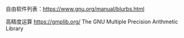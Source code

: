 


自由软件列表：https://www.gnu.org/manual/blurbs.html


高精度运算
https://gmplib.org/
The GNU
Multiple Precision
Arithmetic Library